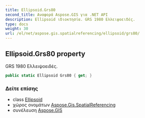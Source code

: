```yaml
---
title: Ellipsoid.Grs80
second_title: Αναφορά Aspose.GIS για .NET API
description: Ellipsoid ιδιοκτησία. GRS 1980 Ελλειψοειδές.
type: docs
weight: 30
url: /el/net/aspose.gis.spatialreferencing/ellipsoid/grs80/
---
```

## Ellipsoid.Grs80 property

GRS 1980 Ελλειψοειδές.

```csharp
public static Ellipsoid Grs80 { get; }
```

### Δείτε επίσης

* class [Ellipsoid](../)
* χώρος ονομάτων [Aspose.Gis.SpatialReferencing](../../ellipsoid/)
* συνέλευση [Aspose.GIS](../../../)


